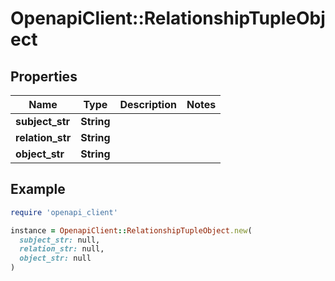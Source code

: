 # OpenapiClient::RelationshipTupleObject

## Properties

| Name | Type | Description | Notes |
| ---- | ---- | ----------- | ----- |
| **subject_str** | **String** |  |  |
| **relation_str** | **String** |  |  |
| **object_str** | **String** |  |  |

## Example

```ruby
require 'openapi_client'

instance = OpenapiClient::RelationshipTupleObject.new(
  subject_str: null,
  relation_str: null,
  object_str: null
)
```

